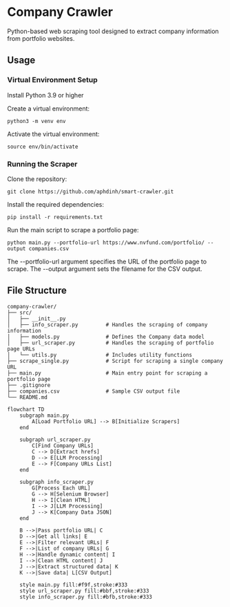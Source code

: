 # Company Crawler

 Python-based web scraping tool designed to extract company information from portfolio websites.

## Usage

### Virtual Environment Setup

Install Python 3.9 or higher 

Create a virtual environment:

```
python3 -m venv env
```

Activate the virtual environment:

```
source env/bin/activate
```

### Running the Scraper

Clone the repository:

```
git clone https://github.com/aphdinh/smart-crawler.git
```

Install the required dependencies:

```
pip install -r requirements.txt
```

Run the main script to scrape a portfolio page:

```
python main.py --portfolio-url https://www.nvfund.com/portfolio/ --output companies.csv
```

The --portfolio-url argument specifies the URL of the portfolio page to scrape.
The --output argument sets the filename for the CSV output.

## File Structure

```
company-crawler/
├── src/
│   ├── __init__.py
│   ├── info_scraper.py         # Handles the scraping of company information
│   ├── models.py               # Defines the Company data model
│   ├── url_scraper.py          # Handles the scraping of portfolio page URLs
│   └── utils.py                # Includes utility functions
├── scrape_single.py            # Script for scraping a single company URL
├── main.py                     # Main entry point for scraping a portfolio page
├── .gitignore
├── companies.csv               # Sample CSV output file
└── README.md
```
```mermaid
flowchart TD
    subgraph main.py
        A[Load Portfolio URL] --> B[Initialize Scrapers]
    end

    subgraph url_scraper.py
        C[Find Company URLs]
        C --> D[Extract hrefs]
        D --> E[LLM Processing]
        E --> F[Company URLs List]
    end

    subgraph info_scraper.py
        G[Process Each URL]
        G --> H[Selenium Browser]
        H --> I[Clean HTML]
        I --> J[LLM Processing]
        J --> K[Company Data JSON]
    end

    B -->|Pass portfolio URL| C
    D -->|Get all links| E
    E -->|Filter relevant URLs| F
    F -->|List of company URLs| G
    H -->|Handle dynamic content| I
    I -->|Clean HTML content| J
    J -->|Extract structured data| K
    K -->|Save data| L[CSV Output]

    style main.py fill:#f9f,stroke:#333
    style url_scraper.py fill:#bbf,stroke:#333
    style info_scraper.py fill:#bfb,stroke:#333
```

